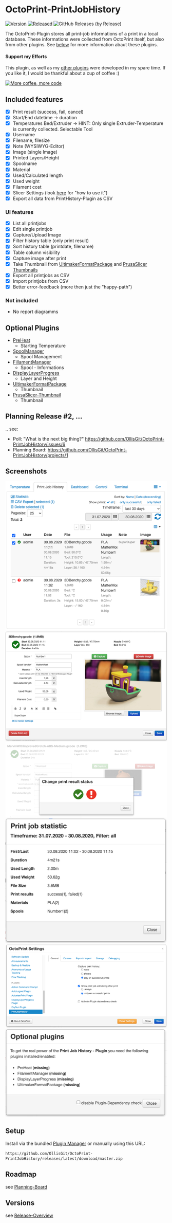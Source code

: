 # OctoPrint-PrintJobHistory

[![Version](https://img.shields.io/badge/dynamic/json.svg?color=brightgreen&label=version&url=https://api.github.com/repos/OllisGit/OctoPrint-PrintJobHistory/releases&query=$[0].name)]()
[![Released](https://img.shields.io/badge/dynamic/json.svg?color=brightgreen&label=released&url=https://api.github.com/repos/OllisGit/OctoPrint-PrintJobHistory/releases&query=$[0].published_at)]()
![GitHub Releases (by Release)](https://img.shields.io/github/downloads/OllisGit/OctoPrint-PrintJobHistory/latest/total.svg)

The OctoPrint-Plugin stores all print-job informations of a print in a local database.
These informations were collected from OctoPrint itself, but also from other plugins. See [below](#Optional-Plugins) for more information abaut these plugins.

#### Support my Efforts

This plugin, as well as my [other plugins](https://github.com/OllisGit/) were developed in my spare time.
If you like it, I would be thankful about a cup of coffee :)

[![More coffee, more code](https://img.shields.io/badge/Donate-PayPal-green.svg)](https://www.paypal.com/cgi-bin/webscr?cmd=_s-xclick&hosted_button_id=6SW5R6ZUKLB5E&source=url)


## Included features

- [x] Print result (success, fail, cancel)
- [x] Start/End datetime -> duration
- [x] Temperatures Bed/Extruder -> HINT: Only single Extruder-Temperature is currently collected. Selectable Tool
- [x] Username
- [x] Filename, filesize
- [x] Note (WYSIWYG-Editor)
- [x] Image (single Image)
- [x] Printed Layers/Height
- [x] Spoolname
- [x] Material
- [x] Used/Calculated length
- [x] Used weight
- [x] Filament cost
- [x] Slicer Settings (look [here](https://github.com/OllisGit/OctoPrint-PrintJobHistory/wiki/Slicer-Settings) for "how to use it")
- [x] Export all data from PrintHistory-Plugin as CSV

### UI features
- [x] List all printjobs
- [x] Edit single printjob
- [x] Capture/Upload Image
- [x] Filter history table (only print result)
- [x] Sort history table (printdate, filename)
- [x] Table column visibility
- [x] Capture image after print
- [x] Take Thumbnail from [UltimakerFormatPackage](https://plugins.octoprint.org/plugins/UltimakerFormatPackage/) and [PrusaSlicer Thumbnails](https://plugins.octoprint.org/plugins/prusaslicerthumbnails/)
- [x] Export all printjobs as CSV
- [x] Import printjobs from CSV
- [x] Better error-feedback (more then just the "happy-path")

### Not included
- No report diagramms

## Optional Plugins

- [PreHeat](https://plugins.octoprint.org/plugins/preheat/)
    - Starting Temperature
- [SpoolManager](https://plugins.octoprint.org/plugins/spoolmanager/)
    - Spool Management
- [FillamentManager](https://plugins.octoprint.org/plugins/filamentmanager/)
    - Spool - Informations
- [DisplayLayerProgress](https://plugins.octoprint.org/plugins/DisplayLayerProgress/)
    - Layer and Height
- [UltimakerFormatPackage](https://plugins.octoprint.org/plugins/UltimakerFormatPackage/)
    - Thumbnail
- [PrusaSlicer-Thumbnail](https://plugins.octoprint.org/plugins/prusaslicerthumbnails/)
    - Thumbnail


## Planning Release #2, ...
.. see:
- Poll: "What is the next big thing?" https://github.com/OllisGit/OctoPrint-PrintJobHistory/issues/6
- Planning Board: https://github.com/OllisGit/OctoPrint-PrintJobHistory/projects/1

## Screenshots
![plugin-tab](screenshots/plugin-tab.png "Plugin-Tab")
![editPrintJob-dialog](screenshots/editPrintJob-dialog.png "EditPrintJob-Dialog")
![changePrintStatus-dialog](screenshots/editPrintJob-changeStatus-dialog.png "Change print status")
![statistics-dialog](screenshots/statistics-dialog.png "Print Statistics")
![plugin-settings](screenshots/plugin-settings.png "Plugin-Settings")
![missingplugins-dialog](screenshots/missingPlugins-dialog.png "MissingPlugins-Dialog")


## Setup

Install via the bundled [Plugin Manager](http://docs.octoprint.org/en/master/bundledplugins/pluginmanager.html)
or manually using this URL:

    https://github.com/OllisGit/OctoPrint-PrintJobHistory/releases/latest/download/master.zip

## Roadmap

see [Planning-Board](https://github.com/OllisGit/OctoPrint-PrintJobHistory/projects/1)

## Versions

see [Release-Overview](https://github.com/OllisGit/OctoPrint-PrintJobHistory/releases/)


